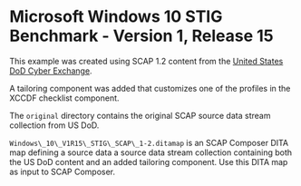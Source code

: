 # Microsoft Windows 10 STIG Benchmark - Version 1, Release 15

This example was created using SCAP 1.2 content from the [United States DoD Cyber Exchange](https://public.cyber.mil/stigs/scap).

A tailoring component was added that customizes one of the profiles in the XCCDF checklist component.

The `original` directory contains the original SCAP source 
data stream collection from US DoD.

`Windows\_10\_V1R15\_STIG\_SCAP\_1-2.ditamap` is an SCAP 
Composer DITA map defining a source data
a source data stream collection containing both the US DoD 
content and an added tailoring component. Use this DITA map as input to SCAP
Composer.
